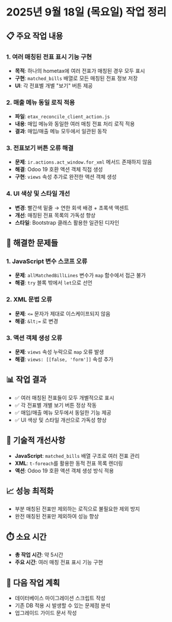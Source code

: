 # 2025년 9월 18일 (목요일) 작업 정리

## 📋 주요 작업 내용

### 1. 여러 매칭된 전표 표시 기능 구현
- **목적**: 하나의 hometax에 여러 전표가 매칭된 경우 모두 표시
- **구현**: `matched_bills` 배열로 모든 매칭된 전표 정보 저장
- **UI**: 각 전표별 개별 "보기" 버튼 제공

### 2. 매출 메뉴 동일 로직 적용
- **파일**: `etax_reconcile_client_action.js`
- **내용**: 매입 메뉴와 동일한 여러 매칭 전표 처리 로직 적용
- **결과**: 매입/매출 메뉴 모두에서 일관된 동작

### 3. 전표보기 버튼 오류 해결
- **문제**: `ir.actions.act_window.for_xml` 메서드 존재하지 않음
- **해결**: Odoo 19 호환 액션 객체 직접 생성
- **구현**: `views` 속성 추가로 완전한 액션 객체 생성

### 4. UI 색상 및 스타일 개선
- **변경**: 빨간색 밑줄 → 연한 회색 배경 + 초록색 액센트
- **개선**: 매칭된 전표 목록의 가독성 향상
- **스타일**: Bootstrap 클래스 활용한 일관된 디자인

## 🐛 해결한 문제들

### 1. JavaScript 변수 스코프 오류
- **문제**: `allMatchedBillLines` 변수가 `map` 함수에서 접근 불가
- **해결**: `try` 블록 밖에서 `let`으로 선언

### 2. XML 문법 오류
- **문제**: `<=` 문자가 제대로 이스케이프되지 않음
- **해결**: `&lt;=` 로 변경

### 3. 액션 객체 생성 오류
- **문제**: `views` 속성 누락으로 `map` 오류 발생
- **해결**: `views: [[false, 'form']]` 속성 추가

## 📊 작업 결과
- ✅ 여러 매칭된 전표들이 모두 개별적으로 표시
- ✅ 각 전표별 개별 보기 버튼 정상 작동
- ✅ 매입/매출 메뉴 모두에서 동일한 기능 제공
- ✅ UI 색상 및 스타일 개선으로 가독성 향상

## 🔧 기술적 개선사항
- **JavaScript**: `matched_bills` 배열 구조로 여러 전표 관리
- **XML**: `t-foreach`를 활용한 동적 전표 목록 렌더링
- **액션**: Odoo 19 호환 액션 객체 생성 방식 적용

## 📈 성능 최적화
- 부분 매칭된 전표만 제외하는 로직으로 불필요한 제외 방지
- 완전 매칭된 전표만 제외하여 성능 향상

## ⏱️ 소요 시간
- **총 작업 시간**: 약 5시간
- **주요 시간**: 여러 매칭 전표 표시 기능 구현

## 📝 다음 작업 계획
- 데이터베이스 마이그레이션 스크립트 작성
- 기존 DB 적용 시 발생할 수 있는 문제점 분석
- 업그레이드 가이드 문서 작성
